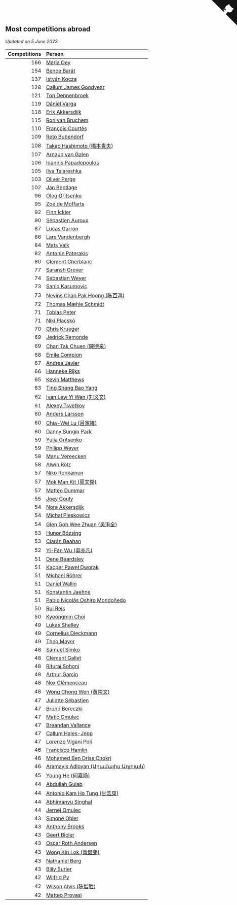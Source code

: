 ## Most competitions abroad

*Updated on  5 June 2023*

| Competitions | Person |
| ---: | :--- |
| 166 | [Maria Oey](https://www.worldcubeassociation.org/persons/2007OEYM01) |
| 154 | [Bence Barát](https://www.worldcubeassociation.org/persons/2008BARA01) |
| 137 | [István Kocza](https://www.worldcubeassociation.org/persons/2005KOCZ01) |
| 128 | [Callum James Goodyear](https://www.worldcubeassociation.org/persons/2012GOOD02) |
| 121 | [Ton Dennenbroek](https://www.worldcubeassociation.org/persons/2003DENN01) |
| 119 | [Dániel Varga](https://www.worldcubeassociation.org/persons/2008VARG01) |
| 118 | [Erik Akkersdijk](https://www.worldcubeassociation.org/persons/2005AKKE01) |
| 115 | [Ron van Bruchem](https://www.worldcubeassociation.org/persons/2003BRUC01) |
| 110 | [François Courtès](https://www.worldcubeassociation.org/persons/2008COUR01) |
| 109 | [Reto Bubendorf](https://www.worldcubeassociation.org/persons/2012BUBE01) |
| 108 | [Takao Hashimoto (橋本貴夫)](https://www.worldcubeassociation.org/persons/2007HASH01) |
| 107 | [Arnaud van Galen](https://www.worldcubeassociation.org/persons/2006GALE01) |
| 106 | [Ioannis Papadopoulos](https://www.worldcubeassociation.org/persons/2013PAPA01) |
| 105 | [Ilya Tsiareshka](https://www.worldcubeassociation.org/persons/2012TERE01) |
| 103 | [Olivér Perge](https://www.worldcubeassociation.org/persons/2007PERG01) |
| 102 | [Jan Bentlage](https://www.worldcubeassociation.org/persons/2010BENT01) |
| 96 | [Oleg Gritsenko](https://www.worldcubeassociation.org/persons/2011GRIT01) |
| 95 | [Zoé de Moffarts](https://www.worldcubeassociation.org/persons/2010MOFF02) |
| 92 | [Finn Ickler](https://www.worldcubeassociation.org/persons/2012ICKL01) |
| 90 | [Sébastien Auroux](https://www.worldcubeassociation.org/persons/2008AURO01) |
| 87 | [Lucas Garron](https://www.worldcubeassociation.org/persons/2006GARR01) |
| 86 | [Lars Vandenbergh](https://www.worldcubeassociation.org/persons/2003VAND01) |
| 84 | [Mats Valk](https://www.worldcubeassociation.org/persons/2007VALK01) |
| 82 | [Antonie Paterakis](https://www.worldcubeassociation.org/persons/2012PATE01) |
| 80 | [Clément Cherblanc](https://www.worldcubeassociation.org/persons/2014CHER05) |
| 77 | [Saransh Grover](https://www.worldcubeassociation.org/persons/2014GROV01) |
| 74 | [Sebastian Weyer](https://www.worldcubeassociation.org/persons/2010WEYE02) |
| 73 | [Sanio Kasumovic](https://www.worldcubeassociation.org/persons/2009KASU01) |
| 73 | [Nevins Chan Pak Hoong (陈百鸿)](https://www.worldcubeassociation.org/persons/2010CHAN20) |
| 72 | [Thomas Mæhle Schmidt](https://www.worldcubeassociation.org/persons/2013SCHM02) |
| 71 | [Tobias Peter](https://www.worldcubeassociation.org/persons/2014PETE03) |
| 71 | [Niki Placskó](https://www.worldcubeassociation.org/persons/2008PLAC01) |
| 70 | [Chris Krueger](https://www.worldcubeassociation.org/persons/2006KRUE01) |
| 69 | [Jedrick Remonde](https://www.worldcubeassociation.org/persons/2008REMO01) |
| 69 | [Chan Tak Chuen (陳德泉)](https://www.worldcubeassociation.org/persons/2007CHUE01) |
| 68 | [Emile Compion](https://www.worldcubeassociation.org/persons/2007COMP01) |
| 67 | [Andrea Javier](https://www.worldcubeassociation.org/persons/2010JAVI01) |
| 66 | [Hanneke Rijks](https://www.worldcubeassociation.org/persons/2008RIJK01) |
| 65 | [Kevin Matthews](https://www.worldcubeassociation.org/persons/2010MATT02) |
| 63 | [Ting Sheng Bao Yang](https://www.worldcubeassociation.org/persons/2008BAOY01) |
| 62 | [Ivan Lew Yi Wen (刘义文)](https://www.worldcubeassociation.org/persons/2012WENI01) |
| 61 | [Alexey Tsvetkov](https://www.worldcubeassociation.org/persons/2017TSVE02) |
| 60 | [Anders Larsson](https://www.worldcubeassociation.org/persons/2003LARS01) |
| 60 | [Chia-Wei Lu (呂家維)](https://www.worldcubeassociation.org/persons/2007LUCH01) |
| 60 | [Danny Sungin Park](https://www.worldcubeassociation.org/persons/2015PARK13) |
| 59 | [Yulia Gritsenko](https://www.worldcubeassociation.org/persons/2012SIDO01) |
| 59 | [Philipp Weyer](https://www.worldcubeassociation.org/persons/2010WEYE01) |
| 58 | [Manu Vereecken](https://www.worldcubeassociation.org/persons/2010VERE01) |
| 58 | [Alwin Rölz](https://www.worldcubeassociation.org/persons/2016ROLZ01) |
| 57 | [Niko Ronkainen](https://www.worldcubeassociation.org/persons/2010RONK01) |
| 57 | [Mok Man Kit (莫文傑)](https://www.worldcubeassociation.org/persons/2009KITM01) |
| 57 | [Matteo Dummar](https://www.worldcubeassociation.org/persons/2017DUMM01) |
| 55 | [Joey Gouly](https://www.worldcubeassociation.org/persons/2007GOUL01) |
| 54 | [Nora Akkersdijk](https://www.worldcubeassociation.org/persons/2009CHRI03) |
| 54 | [Michał Pleskowicz](https://www.worldcubeassociation.org/persons/2009PLES01) |
| 54 | [Glen Goh Wee Zhuan (吴洧全)](https://www.worldcubeassociation.org/persons/2015ZHUA01) |
| 53 | [Hunor Bózsing](https://www.worldcubeassociation.org/persons/2009BOZS01) |
| 53 | [Ciarán Beahan](https://www.worldcubeassociation.org/persons/2012BEAH01) |
| 52 | [Yi-Fan Wu (吳亦凡)](https://www.worldcubeassociation.org/persons/2010WUIF01) |
| 51 | [Dene Beardsley](https://www.worldcubeassociation.org/persons/2009BEAR01) |
| 51 | [Kacper Paweł Dworak](https://www.worldcubeassociation.org/persons/2020DWOR01) |
| 51 | [Michael Röhrer](https://www.worldcubeassociation.org/persons/2009ROHR01) |
| 51 | [Daniel Wallin](https://www.worldcubeassociation.org/persons/2013WALL03) |
| 51 | [Konstantin Jaehne](https://www.worldcubeassociation.org/persons/2015JAEH01) |
| 51 | [Pablo Nicolás Oshiro Mondoñedo](https://www.worldcubeassociation.org/persons/2010MOND01) |
| 50 | [Rui Reis](https://www.worldcubeassociation.org/persons/2015REIS02) |
| 50 | [Kyeongmin Choi](https://www.worldcubeassociation.org/persons/2017CHOI07) |
| 49 | [Lukas Shelley](https://www.worldcubeassociation.org/persons/2016SHEL03) |
| 49 | [Cornelius Dieckmann](https://www.worldcubeassociation.org/persons/2009DIEC01) |
| 49 | [Theo Mayer](https://www.worldcubeassociation.org/persons/2012MAYE01) |
| 48 | [Samuel Simko](https://www.worldcubeassociation.org/persons/2016SIMK01) |
| 48 | [Clément Gallet](https://www.worldcubeassociation.org/persons/2004GALL02) |
| 48 | [Rituraj Sohoni](https://www.worldcubeassociation.org/persons/2012SOHO01) |
| 48 | [Arthur Garcin](https://www.worldcubeassociation.org/persons/2014GARC27) |
| 48 | [Nox Clémenceau](https://www.worldcubeassociation.org/persons/2015CLEM03) |
| 48 | [Wong Chong Wen (黄崇文)](https://www.worldcubeassociation.org/persons/2014WENW01) |
| 47 | [Juliette Sébastien](https://www.worldcubeassociation.org/persons/2014SEBA01) |
| 47 | [Brúnó Bereczki](https://www.worldcubeassociation.org/persons/2008BERE01) |
| 47 | [Matic Omulec](https://www.worldcubeassociation.org/persons/2010OMUL02) |
| 47 | [Breandan Vallance](https://www.worldcubeassociation.org/persons/2007VALL01) |
| 47 | [Callum Hales-Jepp](https://www.worldcubeassociation.org/persons/2012HALE01) |
| 47 | [Lorenzo Vigani Poli](https://www.worldcubeassociation.org/persons/2007POLI01) |
| 46 | [Francisco Hamlin](https://www.worldcubeassociation.org/persons/2012HAML01) |
| 46 | [Mohamed Ben Driss Chokri](https://www.worldcubeassociation.org/persons/2015CHOK01) |
| 46 | [Aramayis Adloyan (Արամայիս Ադլոյան)](https://www.worldcubeassociation.org/persons/2012ADLO01) |
| 45 | [Young He (何嘉炀)](https://www.worldcubeassociation.org/persons/2014HEYO01) |
| 44 | [Abdullah Gulab](https://www.worldcubeassociation.org/persons/2014GULA02) |
| 44 | [Antonio Kam Ho Tung (甘浩東)](https://www.worldcubeassociation.org/persons/2017TUNG13) |
| 44 | [Abhimanyu Singhal](https://www.worldcubeassociation.org/persons/2013SING12) |
| 44 | [Jernej Omulec](https://www.worldcubeassociation.org/persons/2010OMUL01) |
| 43 | [Simone Ohler](https://www.worldcubeassociation.org/persons/2014OHLE01) |
| 43 | [Anthony Brooks](https://www.worldcubeassociation.org/persons/2008SEAR01) |
| 43 | [Geert Bicler](https://www.worldcubeassociation.org/persons/2010BICL01) |
| 43 | [Oscar Roth Andersen](https://www.worldcubeassociation.org/persons/2008ANDE02) |
| 43 | [Wong Kin Lok (黃健樂)](https://www.worldcubeassociation.org/persons/2014LOKW01) |
| 43 | [Nathaniel Berg](https://www.worldcubeassociation.org/persons/2012BERG04) |
| 43 | [Billy Burier](https://www.worldcubeassociation.org/persons/2014BURI01) |
| 42 | [Wilfrid Py](https://www.worldcubeassociation.org/persons/2016PYWI01) |
| 42 | [Wilson Alvis (陈智胜)](https://www.worldcubeassociation.org/persons/2011ALVI01) |
| 42 | [Matteo Provasi](https://www.worldcubeassociation.org/persons/2009PROV01) |


<a href="https://github.com/jonatanklosko/wca_statistics" class="github-corner" aria-label="View source on Github"><svg width="80" height="80" viewBox="0 0 250 250" style="fill:#151513; color:#fff; position: absolute; top: 0; border: 0; right: 0;" aria-hidden="true"><path d="M0,0 L115,115 L130,115 L142,142 L250,250 L250,0 Z"></path><path d="M128.3,109.0 C113.8,99.7 119.0,89.6 119.0,89.6 C122.0,82.7 120.5,78.6 120.5,78.6 C119.2,72.0 123.4,76.3 123.4,76.3 C127.3,80.9 125.5,87.3 125.5,87.3 C122.9,97.6 130.6,101.9 134.4,103.2" fill="currentColor" style="transform-origin: 130px 106px;" class="octo-arm"></path><path d="M115.0,115.0 C114.9,115.1 118.7,116.5 119.8,115.4 L133.7,101.6 C136.9,99.2 139.9,98.4 142.2,98.6 C133.8,88.0 127.5,74.4 143.8,58.0 C148.5,53.4 154.0,51.2 159.7,51.0 C160.3,49.4 163.2,43.6 171.4,40.1 C171.4,40.1 176.1,42.5 178.8,56.2 C183.1,58.6 187.2,61.8 190.9,65.4 C194.5,69.0 197.7,73.2 200.1,77.6 C213.8,80.2 216.3,84.9 216.3,84.9 C212.7,93.1 206.9,96.0 205.4,96.6 C205.1,102.4 203.0,107.8 198.3,112.5 C181.9,128.9 168.3,122.5 157.7,114.1 C157.9,116.9 156.7,120.9 152.7,124.9 L141.0,136.5 C139.8,137.7 141.6,141.9 141.8,141.8 Z" fill="currentColor" class="octo-body"></path></svg></a><style>.github-corner:hover .octo-arm{animation:octocat-wave 560ms ease-in-out}@keyframes octocat-wave{0%,100%{transform:rotate(0)}20%,60%{transform:rotate(-25deg)}40%,80%{transform:rotate(10deg)}}@media (max-width:500px){.github-corner:hover .octo-arm{animation:none}.github-corner .octo-arm{animation:octocat-wave 560ms ease-in-out}}</style>
